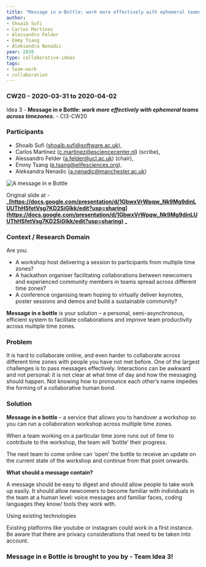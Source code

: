 ```yaml
---
title: "Message in e-Bottle: work more effectively with ephemeral teams across timezones"
author:
- Shoaib Sufi 
- Carlos Martinez 
- Alessandro Felder 
- Emmy Tsang 
- Aleksandra Nenadic 
year: 2020
type: collaborative-ideas
tags:
- team-work
- collaboration
---
```

### CW20 - 2020-03-31 to 2020-04-02

Idea 3 - **Message in e Bottle: _work more effectively with ephemeral teams across timezones_.** - CI3-CW20


### **Participants**

* Shoaib Sufi ([shoaib.sufi@software.ac.uk](mailto:shoaib.sufi@software.ac.uk)), 
* Carlos Martinez ([c.martinez@esciencecenter.nl](mailto:c.martinez@esciencecenter.nl)) (scribe), 
* Alessandro Felder ([a.felder@ucl.ac.uk](mailto:a.felder@ucl.ac.uk)) (chair), 
* Emmy Tsang ([e.tsang@elifesciences.org](mailto:e.tsang@elifesciences.org)), 
* Aleksandra Nenadic ([a.nenadic@manchester.ac.uk](mailto:a.nenadic@manchester.ac.uk))

![A message in e Bottle](../images/cw20-ebottle.jpg)


Original slide at - **_[https://docs.google.com/presentation/d/1GbwxVrWpqw_Nk9Mg9dinLUUThHSfetVsg7KD2SiGIkk/edit?usp=sharing](https://docs.google.com/presentation/d/1GbwxVrWpqw_Nk9Mg9dinLUUThHSfetVsg7KD2SiGIkk/edit?usp=sharing) _**


### **Context / Research Domain**

Are you:

* A workshop host delivering a session to participants from multiple time zones?
* A hackathon organiser facilitating collaborations between newcomers and experienced community members in teams spread across different time zones? 
* A conference organising team hoping to virtually deliver keynotes, poster sessions and demos and build a sustainable community?

**Message in e bottle** is your solution – a personal, semi-asynchronous, efficient system to facilitate collaborations and improve team productivity across multiple time zones.


### **Problem**

It is hard to collaborate online, and even harder to collaborate across different time zones with people you have not met before. One of the largest challenges is to pass messages effectively. Interactions can be awkward and not personal: it is not clear at what time of day and how the messaging should happen. Not knowing how to pronounce each other’s name impedes the forming of a collaborative human bond.


### **Solution**

**Message in e bottle** –  a service that allows you to handover a workshop so you can run a collaboration workshop across multiple time zones.

When a team working on a particular time zone runs out of time to contribute to the workshop, the team will ‘bottle’ their progress.

The next team to come online can ‘open’ the bottle to receive an update on the current state of the workshop and continue from that point onwards.

**What should a message contain?**

A message should be easy to digest and should allow people to take work up easily. It should allow newcomers to become familiar with individuals in the team at a human level: voice messages and familiar faces, coding languages they know/ tools they work with.

Using existing technologies

Existing platforms like youtube or instagram could work in a first instance. Be aware that there are privacy considerations that need to be taken into account.


### Message in e Bottle is brought to you by - Team Idea 3!


